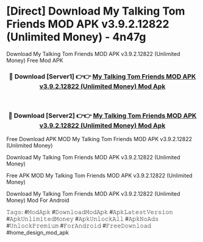 # [Direct] Download My Talking Tom Friends MOD APK v3.9.2.12822 (Unlimited Money) - 4n47g
Download My Talking Tom Friends MOD APK v3.9.2.12822 (Unlimited Money) Free Mod APK

<div align="center">
<h3>🔴 Download [Server1] 👉👉 <a href="https://apk-comot.site?title=My_Talking_Tom_Friends_MOD_APK_v3.9.2.12822_(Unlimited_Money)">My Talking Tom Friends MOD APK v3.9.2.12822 (Unlimited Money) Mod Apk</a></h3><br>

<h3>🔴 Download [Server2] 👉👉 <a href="https://apk-comot.site?title=My_Talking_Tom_Friends_MOD_APK_v3.9.2.12822_(Unlimited_Money)">My Talking Tom Friends MOD APK v3.9.2.12822 (Unlimited Money) Mod Apk</a></h3>
</div>


Free Download APK MOD My Talking Tom Friends MOD APK v3.9.2.12822 (Unlimited Money)

Download My Talking Tom Friends MOD APK v3.9.2.12822 (Unlimited Money) 

Free APK MOD My Talking Tom Friends MOD APK v3.9.2.12822 (Unlimited Money) 

Download My Talking Tom Friends MOD APK v3.9.2.12822 (Unlimited Money) Mod For Android

𝚃𝚊𝚐𝚜: #𝙼𝚘𝚍𝙰𝚙𝚔 #𝙳𝚘𝚠𝚗𝚕𝚘𝚊𝚍𝙼𝚘𝚍𝙰𝚙𝚔 #𝙰𝚙𝚔𝙻𝚊𝚝𝚎𝚜𝚝𝚅𝚎𝚛𝚜𝚒𝚘𝚗 #𝙰𝚙𝚔𝚄𝚗𝚕𝚒𝚖𝚒𝚝𝚎𝚍𝙼𝚘𝚗𝚎𝚢 #𝙰𝚙𝚔𝚄𝚗𝚕𝚘𝚌𝚔𝙰𝚕𝚕 #𝙰𝚙𝚔𝙽𝚘𝙰𝚍𝚜 #𝚄𝚗𝚕𝚘𝚌𝚔𝙿𝚛𝚎𝚖𝚒𝚞𝚖 #𝙵𝚘𝚛𝙰𝚗𝚍𝚛𝚘𝚒𝚍 #𝙵𝚛𝚎𝚎𝙳𝚘𝚠𝚗𝚕𝚘𝚊𝚍 #home_design_mod_apk